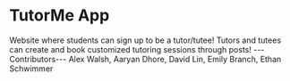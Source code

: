 # TutorMe App

Website where students can sign up to be a tutor/tutee! Tutors and tutees can create and book customized tutoring sessions through posts!
---Contributors---
Alex Walsh,
Aaryan Dhore,
David Lin,
Emily Branch,
Ethan Schwimmer
